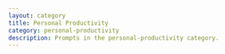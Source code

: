 ```yaml
---
layout: category
title: Personal Productivity
category: personal-productivity
description: Prompts in the personal-productivity category.
---
```

